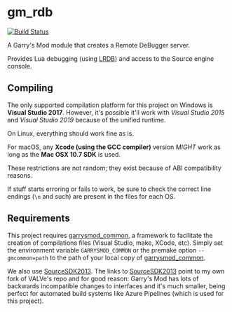 # gm_rdb

[![Build Status](https://metamann.visualstudio.com/GitHub%20danielga/_apis/build/status/danielga.gm_rdb?branchName=master)](https://metamann.visualstudio.com/GitHub%20danielga/_build/latest?definitionId=17&branchName=master)

A Garry's Mod module that creates a Remote DeBugger server.

Provides Lua debugging (using [LRDB](https://github.com/satoren/vscode-lrdb)) and access to the Source engine console.

## Compiling

The only supported compilation platform for this project on Windows is **Visual Studio 2017**. However, it's possible it'll work with *Visual Studio 2015* and *Visual Studio 2019* because of the unified runtime.

On Linux, everything should work fine as is.

For macOS, any **Xcode (using the GCC compiler)** version *MIGHT* work as long as the **Mac OSX 10.7 SDK** is used.

These restrictions are not random; they exist because of ABI compatibility reasons.

If stuff starts erroring or fails to work, be sure to check the correct line endings (`\n` and such) are present in the files for each OS.

## Requirements

This project requires [garrysmod\_common][1], a framework to facilitate the creation of compilations files (Visual Studio, make, XCode, etc). Simply set the environment variable `GARRYSMOD_COMMON` or the premake option `--gmcommon=path` to the path of your local copy of [garrysmod\_common][1].

We also use [SourceSDK2013][2]. The links to [SourceSDK2013][2] point to my own fork of VALVe's repo and for good reason: Garry's Mod has lots of backwards incompatible changes to interfaces and it's much smaller, being perfect for automated build systems like Azure Pipelines (which is used for this project).

  [1]: https://github.com/danielga/garrysmod_common
  [2]: https://github.com/danielga/sourcesdk-minimal
